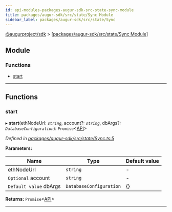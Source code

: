 ```yaml
---
id: api-modules-packages-augur-sdk-src-state-sync-module
title: packages/augur-sdk/src/state/Sync Module
sidebar_label: packages/augur-sdk/src/state/Sync
---
```


[@augurproject/sdk](api-readme.md) > [[packages/augur-sdk/src/state/Sync Module]](api-modules-packages-augur-sdk-src-state-sync-module.md)

## Module

### Functions

* [start](api-modules-packages-augur-sdk-src-state-sync-module.md#start)

---

## Functions

<a id="start"></a>

###  start

▸ **start**(ethNodeUrl: *`string`*, account?: *`string`*, dbArgs?: *`DatabaseConfiguration`*): `Promise`<[API](api-classes-packages-augur-sdk-src-state-getter-api-api.md)>

*Defined in [packages/augur-sdk/src/state/Sync.ts:5](https://github.com/AugurProject/augur/blob/bae2172ca0/packages/augur-sdk/src/state/Sync.ts#L5)*

**Parameters:**

| Name | Type | Default value |
| ------ | ------ | ------ |
| ethNodeUrl | `string` | - |
| `Optional` account | `string` | - |
| `Default value` dbArgs | `DatabaseConfiguration` |  {} |

**Returns:** `Promise`<[API](api-classes-packages-augur-sdk-src-state-getter-api-api.md)>

___

